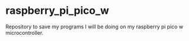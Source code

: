 # raspberry_pi_pico_w
Repository to save my programs I will be doing on my raspberry pi pico w microcontroller.
